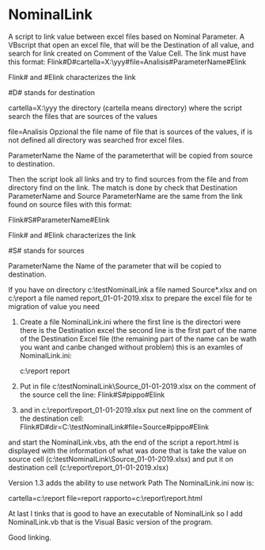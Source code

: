 # NominalLink
A script to link value between excel files based on Nominal Parameter.
A VBscript that open an excel file, that will be the Destination of all value, and search for link created on Comment of the Value Cell.
The link must have this format:
  Flink#D#cartella=X:\yyy#file=Analisis#ParameterName#Elink
  
  Flink# and #Elink     characterizes the link
  
  #D#                   stands for destination
  
  cartella=X:\yyy       the directory (cartella means directory) where the script search the files that are sources
                        of the values
  
  file=Analisis         Opzional the file name of file that is sources of the values, if is not defined all directory 
                        was searched fror excel files.
  
  ParameterName         the Name of the parameterthat will be copied from source to destination.
  
Then the script look all links and try to find sources from the file and from directory find on the link.
The match is done by check that Destination ParameterName and Source ParameterName are the same from the link found on source files with     this format:

  Flink#S#ParameterName#Elink
  
  Flink# and #Elink     characterizes the link
  
  #S#                   stands for sources
  
  ParameterName         the Name of the parameter that will be copied to destination.
  
  
If you have on directory c:\testNominalLink a file named Source*.xlsx and on c:\report a file named report_01-01-2019.xlsx
to prepare the excel file for te migration of value you need 

1) Create a file NominalLink.ini where the first line is the directori were there is the Destination excel
   the second line is the first part of the name of the Destination Excel file (the remaining part of the name can be wath you want and canbe changed without problem)
   this is an examles of NominalLink.ini:
   
   c:\report
   report
   
2)  Put in file c:\testNominalLink\Source_01-01-2019.xlsx on the comment of the source cell the line:
  Flink#S#pippo#Elink
  
3) and in c:\report\report_01-01-2019.xlsx put next line on the comment of the destination cell:
  Flink#D#dir=C:\testNominalLink#file=Source#pippo#Elink
  
 and start the NominalLink.vbs, ath the end of the script a report.html is displayed with the information of what was done
 that is take the value on source cell (c:\testNominalLink\Source_01-01-2019.xlsx) and put it on destination cell (c:\report\report_01-01-2019.xlsx)
 
 Version 1.3 adds the ability to use network Path
 The NominalLink.ini now is:
 
 cartella=c:\report
 file=report
 rapporto=c:\report\report.html
 
 At last I tinks that is good to have an executable of NominalLink so I add NominalLink.vb that is the Visual Basic version of the program.
 
 Good linking.
 
  
